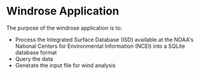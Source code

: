 # Windrose Application

The purpose of the windrose application is to:

- Process the Integrated Surface Database (ISD) available at the NOAA's National Centers for Environmental Information (NCEI) into a SQLite database format
- Query the data
- Generate the input file for wind analysis
